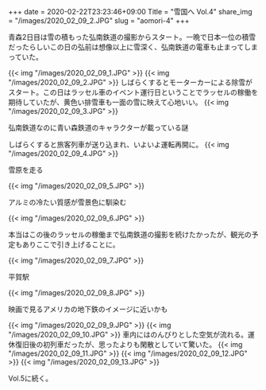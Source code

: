 +++
date  = 2020-02-22T23:23:46+09:00
Title = "雪国へ Vol.4"
share_img = "/images/2020_02_09_2.JPG"
slug = "aomori-4"
+++

青森2日目は雪の積もった弘南鉄道の撮影からスタート。一晩で日本一位の積雪だったらしいこの日の弘前は想像以上に雪深く、弘南鉄道の電車も止まってしまっていた。

{{< img "/images/2020_02_09_1.JPG" >}}
{{< img "/images/2020_02_09_2.JPG" >}}
しばらくするとモーターカーによる除雪がスタート。この日はラッセル車のイベント運行日ということでラッセルの稼働を期待していたが、黄色い排雪車も一面の雪に映えて心地いい。
{{< img "/images/2020_02_09_3.JPG" >}}
<p class="caption">弘南鉄道なのに青い森鉄道のキャラクターが載っている謎</p>
しばらくすると旅客列車が送り込まれ、いよいよ運転再開に。
{{< img "/images/2020_02_09_4.JPG" >}}
<p class="caption">雪原を走る</p>
{{< img "/images/2020_02_09_5.JPG" >}}
<p class="caption">アルミの冷たい質感が雪景色に馴染む</p>

{{< img "/images/2020_02_09_6.JPG" >}}

本当はこの後のラッセルの稼働まで弘南鉄道の撮影を続けたかったが、観光の予定もありここで引き上げることに。

{{< img "/images/2020_02_09_7.JPG" >}}
<p class="caption">平賀駅</p>

{{< img "/images/2020_02_09_8.JPG" >}}
<p class="caption">映画で見るアメリカの地下鉄のイメージに近いかも</p>

{{< img "/images/2020_02_09_9.JPG" >}}
{{< img "/images/2020_02_09_10.JPG" >}}
車内にはのんびりとした空気が流れる。運休復旧後の初列車だったが、思ったよりも閑散としていて驚いた。
{{< img "/images/2020_02_09_11.JPG" >}}
{{< img "/images/2020_02_09_12.JPG" >}}
{{< img "/images/2020_02_09_13.JPG" >}}

Vol.5に続く。